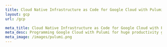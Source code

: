 ```yaml
---
title: Cloud Native Infrastructure as Code for Google Cloud with Pulumi
layout: gcp
url: /gcp

meta_title: Cloud Native Infrastructure as Code for Google Cloud with Pulumi
meta_desc: Programming Google Cloud with Pulumi for huge productivity gains, and a unified programming model for Devs and DevOps.
meta_image: /images/pulumi.png
---
```

